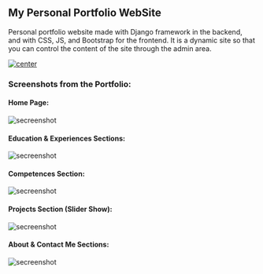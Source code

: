 ## My Personal Portfolio WebSite


Personal portfolio website made with Django framework in the backend, and with CSS, JS, and Bootstrap for the frontend. It is a dynamic site so that you can control the content of the site through the admin area.

<a align="center" href="https://abdelaali.tech/">
  <img align="center" src="https://img.shields.io/badge/View%20The%20Portfolio-Click%20me-blue" alt="center">
</a>

### Screenshots from the Portfolio:

#### Home Page:
<img aline="center" src="https://imgur.com/4Ts6TWo.png" alt="secreenshot">

#### Education & Experiences Sections:
<img aline="center" src="https://imgur.com/tL62uya.png" alt="secreenshot">


#### Competences Section:
<img aline="center" src="https://imgur.com/5cJRbzq.png" alt="secreenshot">


#### Projects Section (Slider Show):
<img aline="center" src="https://imgur.com/9Fykk0q.png" alt="secreenshot">

#### About & Contact Me Sections:
<img aline="center" src="https://imgur.com/dH8KGBV.png" alt="secreenshot">
